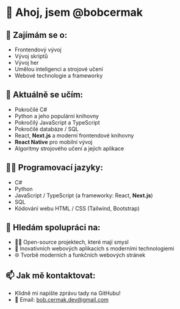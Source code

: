 # 👋 Ahoj, jsem @bobcermak

## 👀 Zajímám se o:
- Frontendový vývoj
- Vývoj skriptů
- Vývoj her
- Umělou inteligenci a strojové učení
- Webové technologie a frameworky

## 🌱 Aktuálně se učím:
- Pokročilé C#
- Python a jeho populární knihovny
- Pokročilý JavaScript a TypeScript
- Pokročilé databáze / SQL
- React, **Next.js** a moderní frontendové knihovny
- **React Native** pro mobilní vývoj
- Algoritmy strojového učení a jejich aplikace

## 👨‍💻 Programovací jazyky:
- C#
- Python
- JavaScript / TypeScript (a frameworky: React, **Next.js**)
- SQL
- Kódování webu HTML / CSS (Tailwind, Bootstrap)

## 💞️ Hledám spolupráci na:
- 🧑‍💻 Open-source projektech, které mají smysl  
- 🚀 Inovativních webových aplikacích s moderními technologiemi  
- 🌐 Tvorbě moderních a funkčních webových stránek

## 📫 Jak mě kontaktovat:
- Klidně mi napište zprávu tady na GitHubu!
- 📧 Email: bob.cermak.dev@gmail.com
